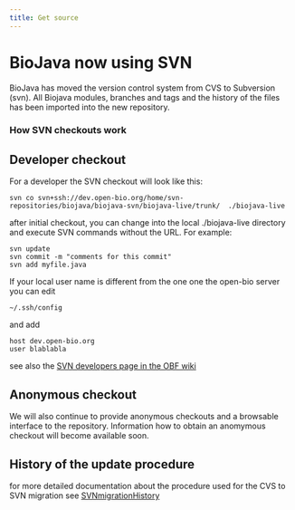 ```yaml
---
title: Get source
---
```


BioJava now using SVN
=====================

BioJava has moved the version control system from CVS to Subversion
(svn). All Biojava modules, branches and tags and the history of the
files has been imported into the new repository.

### How SVN checkouts work

Developer checkout
------------------

For a developer the SVN checkout will look like this:

`svn co svn+ssh://dev.open-bio.org/home/svn-repositories/biojava/biojava-svn/biojava-live/trunk/  ./biojava-live`

after initial checkout, you can change into the local ./biojava-live
directory and execute SVN commands without the URL. For example:

`svn update`  
`svn commit -m "comments for this commit"`  
`svn add myfile.java`

If your local user name is different from the one one the open-bio
server you can edit

`~/.ssh/config`

and add

`host dev.open-bio.org`  
`user blablabla`

see also the [SVN developers page in the OBF
wiki](http://www.open-bio.org/wiki/SVN-Developers)

Anonymous checkout
------------------

We will also continue to provide anonymous checkouts and a browsable
interface to the repository. Information how to obtain an anomymous
checkout will become available soon.

History of the update procedure
-------------------------------

for more detailed documentation about the procedure used for the CVS to
SVN migration see [SVNmigrationHistory](SVNmigrationHistory "wikilink")
